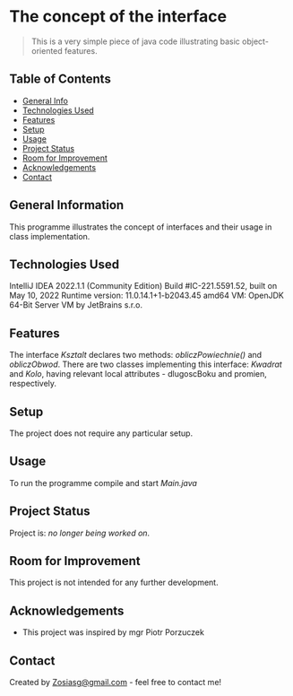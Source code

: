 # The concept of the interface
> This is a very simple piece of java code illustrating basic object-oriented features.
## Table of Contents
* [General Info](#general-information)
* [Technologies Used](#technologies-used)
* [Features](#features)
* [Setup](#setup)
* [Usage](#usage)
* [Project Status](#project-status)
* [Room for Improvement](#room-for-improvement)
* [Acknowledgements](#acknowledgements)
* [Contact](#contact)


## General Information
This programme illustrates the concept of interfaces and their usage in class implementation.

## Technologies Used
IntelliJ IDEA 2022.1.1 (Community Edition)
Build #IC-221.5591.52, built on May 10, 2022
Runtime version: 11.0.14.1+1-b2043.45 amd64
VM: OpenJDK 64-Bit Server VM by JetBrains s.r.o.

## Features
The interface _Ksztalt_ declares two methods: _obliczPowiechnie()_ and _obliczObwod_.
There are two classes implementing this interface: _Kwadrat_ and _Kolo_, having relevant local attributes - dlugoscBoku and promien, respectively.

## Setup
The project does not require any particular setup.

## Usage
To run the programme compile and start _Main.java_ 

## Project Status
Project is: _no longer being worked on_. 

## Room for Improvement
This project is not intended for any further development.

## Acknowledgements
- This project was inspired by mgr Piotr Porzuczek

## Contact
Created by Zosiasg@gmail.com - feel free to contact me!
